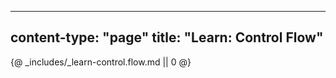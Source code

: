 -----
content-type: "page"
title: "Learn: Control Flow"
-----
{@ _includes/_learn-control.flow.md || 0 @}
